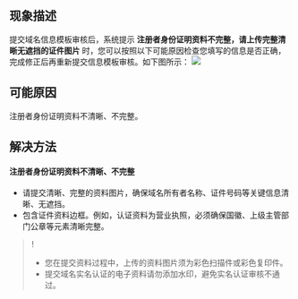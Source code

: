 ## 现象描述
提交域名信息模板审核后，系统提示 **注册者身份证明资料不完整，请上传完整清晰无遮挡的证件图片** 时，您可以按照以下可能原因检查您填写的信息是否正确，完成修正后再重新提交信息模板审核。如下图所示：
![](https://qcloudimg.tencent-cloud.cn/raw/72c7293bce68b2b8ae1d346c762b6661.png)

## 可能原因
注册者身份证明资料不清晰、不完整。


## 解决方法
#### 注册者身份证明资料不清晰、不完整
- 请提交清晰、完整的资料图片，确保域名所有者名称、证件号码等关键信息清晰、无遮挡。
- 包含证件资料边框。例如，认证资料为营业执照，必须确保国徽、上级主管部门公章等元素清晰完整。

>!
>- 您在提交资料过程中，上传的资料图片须为彩色扫描件或彩色复印件。
>- 提交域名实名认证的电子资料请勿添加水印，避免实名认证审核不通过。
>
